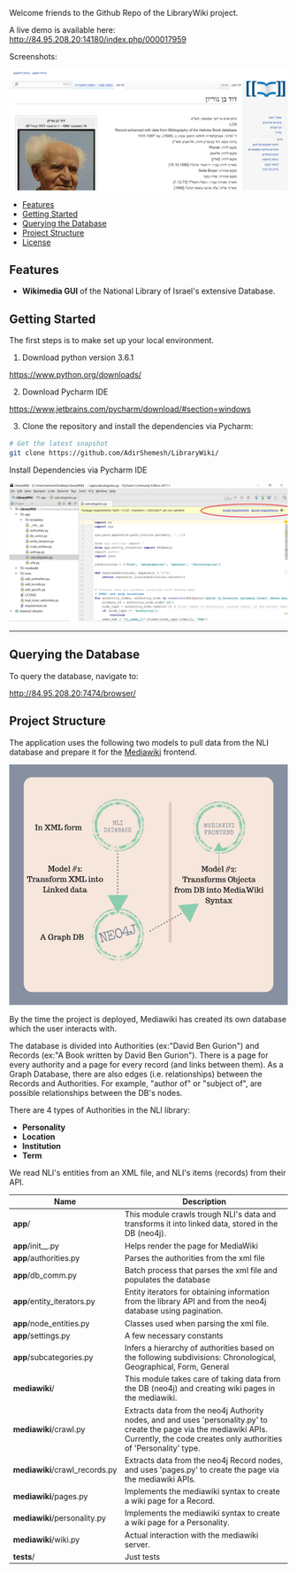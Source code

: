 Welcome friends to the Github Repo of the LibraryWiki project.

A live demo is available here: http://84.95.208.20:14180/index.php/000017959

Screenshots:

<img src="ben-gurion.PNG">


- [Features](#features)
- [Getting Started](#getting-started)
- [Querying the Database](#querying-the-database)
- [Project Structure](#project-structure) 
- [License](#license)




Features
--------


- **Wikimedia GUI** of the National Library of Israel's extensive Database.





Getting Started
---------------

The first steps is to make set up your local environment.

1) Download python version 3.6.1

https://www.python.org/downloads/

2) Download Pycharm IDE

https://www.jetbrains.com/pycharm/download/#section=windows

3) Clone the repository and install the dependencies via Pycharm:

```bash
# Get the latest snapshot
git clone https://github.com/AdirShemesh/LibraryWiki/

```

Install Dependencies via Pycharm IDE

<img src="pycharm.png">



<hr>

Querying the Database
---------------

To query the database, navigate to:

http://84.95.208.20:7474/browser/




Project Structure
-----------------

The application uses the following two models to pull data from the NLI database and prepare it for the <a href="https://www.mediawiki.org/wiki/MediaWiki">Mediawiki</a> frontend.

<img src="structure.png">

By the time the project is deployed, Mediawiki has created its own database which the user interacts with.

The database is divided into Authorities (ex:"David Ben Gurion") and Records (ex:"A Book written by David Ben Gurion"). There is a page for every authority and a page for every record (and links between them). As a Graph Database, there are also edges (i.e. relationships) between the Records and Authorities. For example, "author of" or "subject of", are possible relationships between the DB's nodes.

There are 4 types of Authorities in the NLI library:

- **Personality**
- **Location**
- **Institution**
- **Term**



We read NLI's entities from an XML file, and NLI's items (records) from their API.



| Name                               | Description                                                  |
| ---------------------------------- | ------------------------------------------------------------ |
| **app**/                           | This module crawls trough NLI's data and transforms it into linked data, stored in the DB (neo4j).                                                                                         |
| **app**/init__.py                | Helps render the page for MediaWiki                          |
| **app**/authorities.py             | Parses the authorities from the xml file                     |
| **app**/db_comm.py                 | Batch process that parses the xml file and populates the database                       |
| **app**/entity_iterators.py        | Entity iterators for obtaining information from the library API and from the neo4j database using pagination.                          |
| **app**/node_entities.py           | Classes used when parsing the xml file.                        |
| **app**/settings.py                | A few necessary constants                        |
| **app**/subcategories.py           | Infers a hierarchy of authorities based on the following subdivisions: Chronological, Geographical, Form, General                        |
| **mediawiki**/                     | This module takes care of taking data from the DB (neo4j) and creating wiki pages in the mediawiki.                                                                            |
| **mediawiki**/crawl.py             | Extracts data from the neo4j Authority nodes, and and uses 'personality.py' to create the page via the mediawiki APIs. Currently, the code creates only authorities of 'Personality' type.                                |
| **mediawiki**/crawl_records.py     | Extracts data from the neo4j Record nodes, and uses 'pages.py' to create the page via the mediawiki APIs.                                 |
| **mediawiki**/pages.py             | Implements the mediawiki syntax to create a wiki page for a Record.                              |
| **mediawiki**/personality.py       | Implements the mediawiki syntax to create a wiki page for a Personality.                                 |
| **mediawiki**/wiki.py              | Actual interaction with the mediawiki server.                              |
| **tests**/                         | Just tests                                                   |

